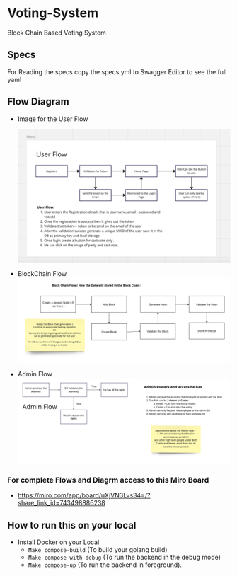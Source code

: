 # Voting-System

Block Chain Based Voting System

## Specs

For Reading the specs copy the specs.yml to Swagger Editor to see the full yaml

## Flow Diagram

- Image for the User Flow

  ![Alt Text](/flow-images/User-Flow.png)

- BlockChain Flow
  ![Alt Text](/flow-images/Voting%20System%20-%20Block%20Chain%20Flow.jpg)

- Admin Flow 
    ![Alt Text](/flow-images/Voting%20System%20-%20Admin%20Flow.jpeg)

### For complete Flows and Diagrm access to this Miro Board

- https://miro.com/app/board/uXjVN3Lvs34=/?share_link_id=743498886238


## How to run this on your local

- Install Docker on your Local
  - `Make compose-build` (To build your golang build)
  - `Make compose-with-debug` (To run the backend in the debug mode)
  - `Make compose-up` (To run the backend in foreground).